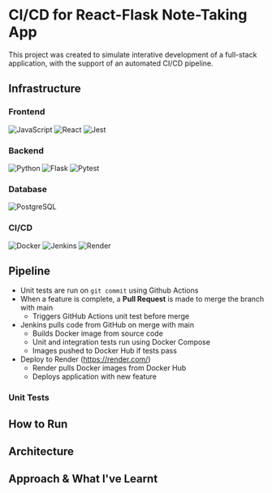 # CI/CD for React-Flask Note-Taking App

This project was created to simulate interative development of a full-stack application, with the support of an automated CI/CD pipeline.

## Infrastructure

### Frontend
![JavaScript](https://shields.io/badge/JavaScript-F7DF1E?logo=JavaScript&logoColor=000&style=flat-square)
![React](https://img.shields.io/badge/-ReactJs-61DAFB?logo=react&logoColor=white&style=flat-square)
![Jest](https://img.shields.io/badge/Jest-323330?style=flat-square&logo=Jest&logoColor=white)

### Backend
![Python](https://img.shields.io/badge/python-3670A0?style=flat-square&logo=python&logoColor=ffdd54)
![Flask](https://img.shields.io/badge/Flask-000000?style=flat-square&logo=Flask&logoColor=white)
![Pytest](https://img.shields.io/badge/Pytest-green?logo=pytest&style=flat-square)

### Database
![PostgreSQL](https://img.shields.io/badge/postgresql-4169e1?style=flat-square&logo=postgresql&logoColor=white)

### CI/CD
![Docker](https://img.shields.io/badge/docker-257bd6?style=flat-square&logo=docker&logoColor=white)
![Jenkins](https://img.shields.io/badge/Jenkins-D24939?logo=jenkins&logoColor=white&style=flat-square)
![Render](https://img.shields.io/badge/Render-0099E5?logo=render&logoColor=white&style=flat-square)


## Pipeline

* Unit tests are run on `git commit` using Github Actions
* When a feature is complete, a **Pull Request** is made to merge the branch with main
  * Triggers GitHub Actions unit test before merge
* Jenkins pulls code from GitHub on merge with main
  * Builds Docker image from source code
  * Unit and integration tests run using Docker Compose
  * Images pushed to Docker Hub if tests pass
* Deploy to Render (https://render.com/)
  * Render pulls Docker images from Docker Hub
  * Deploys application with new feature 

### Unit Tests


## How to Run

## Architecture

## Approach & What I've Learnt


